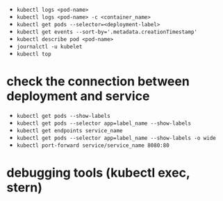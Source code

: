 - ```kubectl logs <pod-name>```
- ```kubectl logs <pod-name> -c <container_name>```
- ```kubectl get pods --selector=<deployment-label>```
- ```kubectl get events --sort-by='.metadata.creationTimestamp'```
- ```kubectl describe pod <pod-name>```
- ```journalctl -u kubelet```
- ```kubectl top```
  
# check the connection between deployment and service

- ```kubectl get pods --show-labels```
- ```kubectl get pods --selector app=label_name --show-labels```
- ```kubectl get endpoints service_name```
- ```kubectl get pods --selector app=label_name --show-labels -o wide```
- ```kubectl port-forward service/service_name 8080:80```

# debugging tools (kubectl exec, stern)
